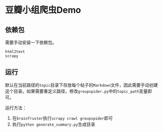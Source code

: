 # 豆瓣小组爬虫Demo

## 依赖包
需要手动安装一下依赖包。

```
html2text
scrapy
```

## 运行

默认在当前路径的`topic`目录下存放每个帖子的`Markdown`文件，因此需要手动创建这个目录。如果需要重定义路径，修改`groupspider.py`中的`topic_path`变量即可。

运行方法：

1. 在`brainTruster`执行`scrapy crawl groupspider`即可
2. 执行`python generate_summary.py`生成目录

